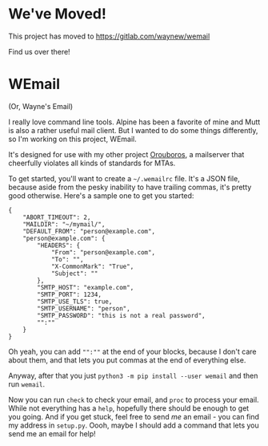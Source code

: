 # We've Moved!

This project has moved to https://gitlab.com/waynew/wemail

Find us over there!

# WEmail

(Or, Wayne's Email)

I really love command line tools. Alpine has been a favorite of mine and Mutt
is also a rather useful mail client. But I wanted to do some things
differently, so I'm working on this project, WEmail.

It's designed for use with my other project [Orouboros][1], a mailserver that
cheerfully violates all kinds of standards for MTAs.


To get started, you'll want to create a `~/.wemailrc` file. It's a JSON file,
because aside from the pesky inability to have trailing commas, it's pretty
good otherwise. Here's a sample one to get you started:

```
{
    "ABORT_TIMEOUT": 2,
    "MAILDIR": "~/mymail/",
    "DEFAULT_FROM": "person@example.com",
    "person@example.com": {
        "HEADERS": {
            "From": "person@example.com",
            "To": "",
            "X-CommonMark": "True",
            "Subject": ""
        },
        "SMTP_HOST": "example.com",
        "SMTP_PORT": 1234,
        "SMTP_USE_TLS": true,
        "SMTP_USERNAME": "person",
        "SMTP_PASSWORD": "this is not a real password",
        "":""
    }
}
```

Oh yeah, you can add `"":""` at the end of your blocks, because I don't care
about them, and that lets you put commas at the end of everything else.

Anyway, after that you just `python3 -m pip install --user wemail` and then run
`wemail`.

Now you can run `check` to check your email, and `proc` to process your email.
While not everything has a `help`, hopefully there should be enough to get you
going. And if you get stuck, feel free to send *me* an email - you can find my
address in `setup.py`. Oooh, maybe I should add a command that lets you send me
an email for help!


[1]: https://pypi.org/project/orouboros/
